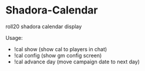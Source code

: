 # Shadora-Calendar
roll20 shadora calendar display

Usage:
* !cal show   (show cal to players in chat)
* !cal config  (show gm config screen)
* !cal advance day  (move campaign date to next day)

